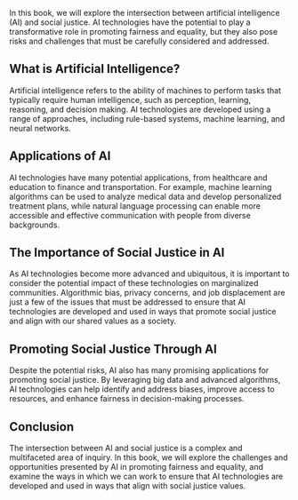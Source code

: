 
In this book, we will explore the intersection between artificial intelligence (AI) and social justice. AI technologies have the potential to play a transformative role in promoting fairness and equality, but they also pose risks and challenges that must be carefully considered and addressed.

What is Artificial Intelligence?
--------------------------------

Artificial intelligence refers to the ability of machines to perform tasks that typically require human intelligence, such as perception, learning, reasoning, and decision making. AI technologies are developed using a range of approaches, including rule-based systems, machine learning, and neural networks.

Applications of AI
------------------

AI technologies have many potential applications, from healthcare and education to finance and transportation. For example, machine learning algorithms can be used to analyze medical data and develop personalized treatment plans, while natural language processing can enable more accessible and effective communication with people from diverse backgrounds.

The Importance of Social Justice in AI
--------------------------------------

As AI technologies become more advanced and ubiquitous, it is important to consider the potential impact of these technologies on marginalized communities. Algorithmic bias, privacy concerns, and job displacement are just a few of the issues that must be addressed to ensure that AI technologies are developed and used in ways that promote social justice and align with our shared values as a society.

Promoting Social Justice Through AI
-----------------------------------

Despite the potential risks, AI also has many promising applications for promoting social justice. By leveraging big data and advanced algorithms, AI technologies can help identify and address biases, improve access to resources, and enhance fairness in decision-making processes.

Conclusion
----------

The intersection between AI and social justice is a complex and multifaceted area of inquiry. In this book, we will explore the challenges and opportunities presented by AI in promoting fairness and equality, and examine the ways in which we can work to ensure that AI technologies are developed and used in ways that align with social justice values.
